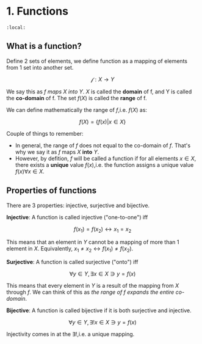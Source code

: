 # 1. Functions
```{contents}
:local:
```
## What is a function?
Define 2 sets of elements, we define function as a mapping of elements from 1 set into another set.

$$
\mathcal{f}:X \rightarrow Y
$$

We say this as *$f$ maps $X$ into $Y$*. $X$ is called the **domain** of f, and Y is called the **co-domain** of f. The set $f(X)$ is called the **range** of f.

We can define mathematically the range of $f$,i.e. $f(X)$ as:

$$
f(X) = \{f(x) | x \in X\}
$$

Couple of things to remember:
- In general, the range of $f$ does not equal to the co-domain of $f$. That's why we say it as $f$ maps $X$ **into** $Y$.
- However, by defition, $f$ will be called a function if for all elements $x \in X$, there exists a **unique** value $f(x)$,i.e. the function assigns a unique value $f(x) \forall x \in X$.

## Properties of functions
There are 3 properties: injective, surjective and bijective.

**Injective**: A function is called injective ("one-to-one") iff 

$$f(x_1) = f(x_2) \leftrightarrow x_1 = x_2$$ 

This means that an element in $Y$ cannot be a mapping of more than 1 element in $X$. Equivalently, $x_1 \neq x_2 \leftrightarrow f(x_1) \neq f(x_2)$.

**Surjective**: A function is called surjective ("onto") iff 

$$\forall y \in Y, \exists x \in X \ni y = f(x)$$ 

This means that every element in $Y$ is a result of the mapping from $X$ through $f$. We can think of this as *the range of $f$ expands the entire co-domain*.

**Bijective**: A function is called bijective if it is both surjective and injective.

$$\forall y \in Y, \exists! x \in X \ni y = f(x)$$

Injectivity comes in at the $\exists!$,i.e. a unique mapping.